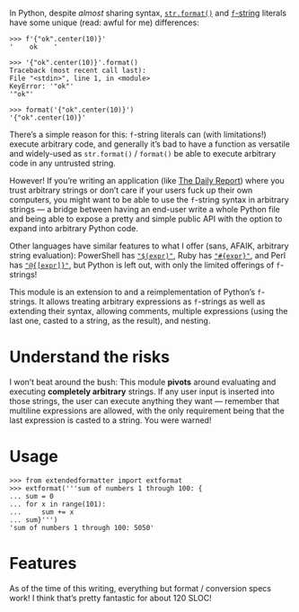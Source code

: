 In Python, despite *almost* sharing syntax, [`str.format()`][strformat] and
[`f`-string][fstring] literals have some unique (read: awful for me) differences:

    >>> f'{"ok".center(10)}'
    '    ok    '

    >>> '{"ok".center(10)}'.format()
    Traceback (most recent call last):
    File "<stdin>", line 1, in <module>
    KeyError: '"ok"'
    '"ok"'

    >>> format('{"ok".center(10)}')
    '{"ok".center(10)}'

There’s a simple reason for this: `f`-string literals can (with limitations!)
execute arbitrary code, and generally it’s bad to have a function as versatile
and widely-used as `str.format()` / `format()` be able to execute arbitrary code
in any untrusted string.

However! If you’re writing an application (like [The Daily Report][dailyreport])
where you trust arbitrary strings or don’t care if your users fuck up their own
computers, you might want to be able to use the `f`-string syntax in arbitrary
strings — a bridge between having an end-user write a whole Python file and
being able to expose a pretty and simple public API with the option to expand
into arbitrary Python code.

Other languages have similar features to what I offer (sans, AFAIK, arbitrary
string evaluation): PowerShell has [`"$(expr)"`][powershellexpr], Ruby has
[`"#{expr}"`][rubyexpr], and Perl has [`"@{[expr]}"`][perlexpr], but Python is
left out, with only the limited offerings of `f`-strings!

This module is an extension to and a reimplementation of Python’s `f`-strings.
It allows treating arbitrary expressions as `f`-strings as well as extending
their syntax, allowing comments, multiple expressions (using the last one,
casted to a string, as the result), and nesting.

# Understand the risks

I won’t beat around the bush: This module **pivots** around evaluating and
executing **completely arbitrary** strings. If any user input is inserted into
those strings, the user can execute anything they want — remember that multiline
expressions are allowed, with the only requirement being that the last
expression is casted to a string. You were warned!

# Usage

    >>> from extendedformatter import extformat
    >>> extformat('''sum of numbers 1 through 100: {
    ... sum = 0
    ... for x in range(101):
    ...     sum += x
    ... sum}''')
    'sum of numbers 1 through 100: 5050'

# Features

As of the time of this writing, everything but format / conversion specs work! I
think that’s pretty fantastic for about 120 SLOC!

[strformat]: https://docs.python.org/3/library/stdtypes.html#str.format
[fstring]: https://docs.python.org/3/reference/lexical_analysis.html#f-strings
[powershellexpr]: https://ss64.com/ps/syntax-operators.html
[rubyexpr]: http://fullybaked.co.uk/articles/tip-ruby-string-interpolation-with-hashes
[perlexpr]: https://stackoverflow.com/a/3939925/5719760
[dailyreport]: https://github.com/9999years/daily-report
